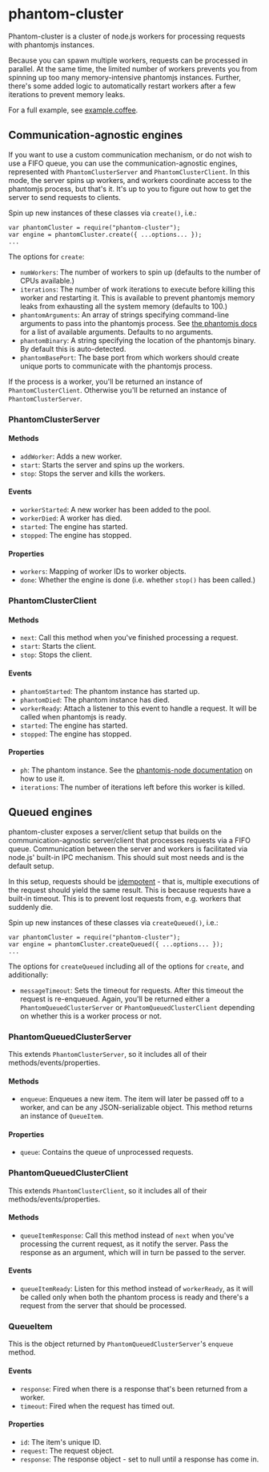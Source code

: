 # phantom-cluster

Phantom-cluster is a cluster of node.js workers for processing requests with
phantomjs instances.

Because you can spawn multiple workers, requests can be processed in parallel.
At the same time, the limited number of workers prevents you from spinning up
too many memory-intensive phantomjs instances. Further, there's some added
logic to automatically restart workers after a few iterations to prevent
memory leaks.

For a full example, see
[example.coffee](https://github.com/dailymuse/phantom-cluster/blob/master/example.coffee).

## Communication-agnostic engines

If you want to use a custom communication mechanism, or do not wish to use a
FIFO queue, you can use the communication-agnostic engines, represented with
`PhantomClusterServer` and `PhantomClusterClient`. In this mode, the server
spins up workers, and workers coordinate access to the phantomjs process, but
that's it. It's up to you to figure out how to get the server to send requests
to clients.

Spin up new instances of these classes via `create()`, i.e.:

    var phantomCluster = require("phantom-cluster");
    var engine = phantomCluster.create({ ...options... });
    ...

The options for `create`:

* `numWorkers`: The number of workers to spin up (defaults to the number of
  CPUs available.)
* `iterations`: The number of work iterations to execute before killing this
  worker and restarting it. This is available to prevent phantomjs memory
  leaks from exhausting all the system memory (defaults to 100.)
* `phantomArguments`: An array of strings specifying command-line arguments to
  pass into the phantomjs process. See
  [the phantomjs docs](https://github.com/ariya/phantomjs/wiki/API-Reference#command-line-options)
  for a list of available arguments. Defaults to no arguments.
* `phantomBinary`: A string specifying the location of the phantomjs binary.
  By default this is auto-detected.
* `phantomBasePort`: The base port from which workers should create unique
  ports to communicate with the phantomjs process.

If the process is a worker, you'll be returned an instance of
`PhantomClusterClient`. Otherwise you'll be returned an instance of
`PhantomClusterServer`.

### PhantomClusterServer

#### Methods

* `addWorker`: Adds a new worker.
* `start`: Starts the server and spins up the workers.
* `stop`: Stops the server and kills the workers.

#### Events

* `workerStarted`: A new worker has been added to the pool.
* `workerDied`: A worker has died.
* `started`: The engine has started.
* `stopped`: The engine has stopped.

#### Properties

* `workers`: Mapping of worker IDs to worker objects.
* `done`: Whether the engine is done (i.e. whether `stop()` has been called.)

### PhantomClusterClient

#### Methods

* `next`: Call this method when you've finished processing a request.
* `start`: Starts the client.
* `stop`: Stops the client.

#### Events

* `phantomStarted`: The phantom instance has started up.
* `phantomDied`: The phantom instance has died.
* `workerReady`: Attach a listener to this event to handle a request. It will
  be called when phantomjs is ready.
* `started`: The engine has started.
* `stopped`: The engine has stopped.

#### Properties

* `ph`: The phantom instance. See the
  [phantomjs-node documentation](https://github.com/sgentle/phantomjs-node) on
  how to use it.
* `iterations`: The number of iterations left before this worker is killed.

## Queued engines

phantom-cluster exposes a server/client setup that builds on the
communication-agnostic server/client that processes requests via a FIFO queue.
Communication between the server and workers is facilitated via node.js'
built-in IPC mechanism. This should suit most needs and is the default setup.

In this setup, requests should be
[idempotent](https://en.wikipedia.org/wiki/Idempotence) - that is, multiple
executions of the request should yield the same result. This is because
requests have a built-in timeout. This is to prevent lost requests from, e.g.
workers that suddenly die.

Spin up new instances of these classes via `createQueued()`, i.e.:

    var phantomCluster = require("phantom-cluster");
    var engine = phantomCluster.createQueued({ ...options... });
    ...

The options for `createQueued` including all of the options for `create`, and
additionally:

* `messageTimeout`: Sets the timeout for requests. After this timeout the
  request is re-enqueued. Again, you'll be returned either a
  `PhantomQueuedClusterServer` or `PhantomQueuedClusterClient` depending on
  whether this is a worker process or not.

### PhantomQueuedClusterServer

This extends `PhantomClusterServer`, so it includes all of their
methods/events/properties.

#### Methods

* `enqueue`: Enqueues a new item. The item will later be passed off to a
  worker, and can be any JSON-serializable object. This method returns an
  instance of `QueueItem`.

#### Properties

* `queue`: Contains the queue of unprocessed requests.

### PhantomQueuedClusterClient

This extends `PhantomClusterClient`, so it includes all of their
methods/events/properties.

#### Methods

* `queueItemResponse`: Call this method instead of `next` when you've 
  processing the current request, as it notify the server. Pass the response
  as an argument, which will in turn be passed to the server.

#### Events

* `queueItemReady`: Listen for this method instead of `workerReady`, as it
  will be called only when both the phantom process is ready and there's a
  request from the server that should be processed.

### QueueItem

This is the object returned by `PhantomQueuedClusterServer`'s `enqueue`
method.

#### Events

* `response`: Fired when there is a response that's been returned from a
  worker.
* `timeout`: Fired when the request has timed out.

#### Properties

* `id`: The item's unique ID.
* `request`: The request object.
* `response`: The response object - set to null until a response has come in.
